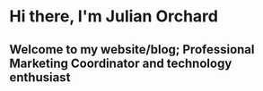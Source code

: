 <!--
page_title: Homepage | Website and Blog
page_description: A space on the internet belonging to Julian Orchard; Marketing Coordinator, internet enjoyer.
page_status: published
page_head: large
-->

# Hi there, I'm Julian Orchard

## Welcome to my website/blog; Professional Marketing Coordinator and technology enthusiast

